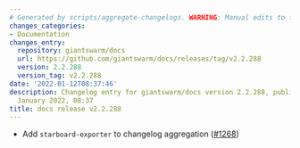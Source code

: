 ```yaml
---
# Generated by scripts/aggregate-changelogs. WARNING: Manual edits to this files will be overwritten.
changes_categories:
- Documentation
changes_entry:
  repository: giantswarm/docs
  url: https://github.com/giantswarm/docs/releases/tag/v2.2.288
  version: 2.2.288
  version_tag: v2.2.288
date: '2022-01-12T08:37:46'
description: Changelog entry for giantswarm/docs version 2.2.288, published on 12
  January 2022, 08:37
title: docs release v2.2.288
---
```


- Add `starboard-exporter` to changelog aggregation ([#1268](https://github.com/giantswarm/docs/pull/1268))
